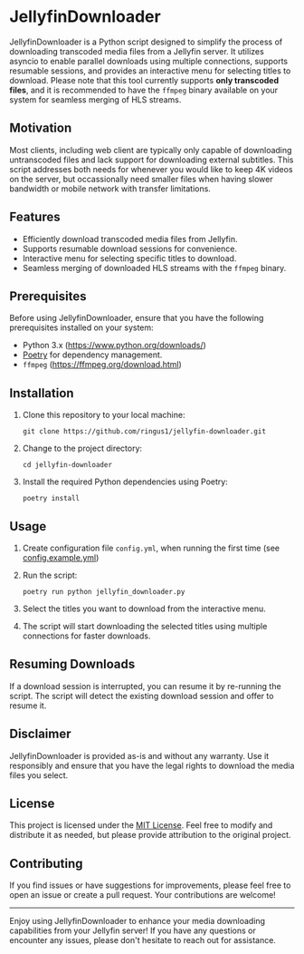 # JellyfinDownloader

JellyfinDownloader is a Python script designed to simplify the process of downloading transcoded media files from a Jellyfin server. It utilizes asyncio to enable parallel downloads using multiple connections, supports resumable sessions, and provides an interactive menu for selecting titles to download. Please note that this tool currently supports **only transcoded files**, and it is recommended to have the `ffmpeg` binary available on your system for seamless merging of HLS streams.

## Motivation

Most clients, including web client are typically only capable of downloading untranscoded files and lack support for downloading external subtitles. This script addresses both needs for whenever you would like to keep 4K videos on the server, but occassionally need smaller files when having slower bandwidth or mobile network with transfer limitations.

## Features

- Efficiently download transcoded media files from Jellyfin.
- Supports resumable download sessions for convenience.
- Interactive menu for selecting specific titles to download.
- Seamless merging of downloaded HLS streams with the `ffmpeg` binary.

## Prerequisites

Before using JellyfinDownloader, ensure that you have the following prerequisites installed on your system:

- Python 3.x (https://www.python.org/downloads/)
- [Poetry](https://python-poetry.org/docs/#installation) for dependency management.
- `ffmpeg` (https://ffmpeg.org/download.html)

## Installation

1. Clone this repository to your local machine:

   ```shell
   git clone https://github.com/ringus1/jellyfin-downloader.git
   ```

2. Change to the project directory:

   ```shell
   cd jellyfin-downloader
   ```

3. Install the required Python dependencies using Poetry:

   ```shell
   poetry install
   ```

## Usage

1. Create configuration file `config.yml`, when running the first time (see [config.example.yml](config.example.yml))

2. Run the script:

   ```shell
   poetry run python jellyfin_downloader.py
   ```

3. Select the titles you want to download from the interactive menu.

4. The script will start downloading the selected titles using multiple connections for faster downloads.

## Resuming Downloads

If a download session is interrupted, you can resume it by re-running the script. The script will detect the existing download session and offer to resume it.

## Disclaimer

JellyfinDownloader is provided as-is and without any warranty. Use it responsibly and ensure that you have the legal rights to download the media files you select.

## License

This project is licensed under the [MIT License](LICENSE). Feel free to modify and distribute it as needed, but please provide attribution to the original project.

## Contributing

If you find issues or have suggestions for improvements, please feel free to open an issue or create a pull request. Your contributions are welcome!

---

Enjoy using JellyfinDownloader to enhance your media downloading capabilities from your Jellyfin server! If you have any questions or encounter any issues, please don't hesitate to reach out for assistance.
